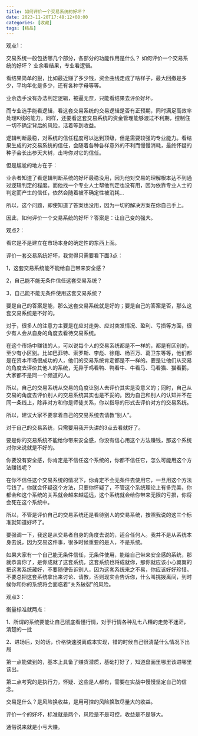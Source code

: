 ```yaml
---
title: 如何评价一个交易系统的好坏？
date: 2023-11-20T17:48:12+08:00
categories: [收藏]
tags: [精品]
---
```

观点1：

交易系统一般包括哪几个部分，各部分的功能作用是什么？
如何评价一个交易系统的好坏？
业余看结果，专业看逻辑。

看结果简单的狠，比如最近赚了多少钱，资金曲线走成了啥样子，最大回撤是多少，平均年化是多少，还有各种字母等等。

业余选手没有办法判定逻辑，被逼无奈，只能看结果去评价好坏。

而专业选手能看逻辑，看这套交易系统的交易逻辑是否有正预期，同时满足高效率处理K线的能力。同样，还要看这套交易系统的资金管理能够渡过不利期，控制住一切不确定背后的风险，活着等到收益。

逻辑判断最稳，对系统的信任程度可以达到顶级，但是需要较强的专业能力。看结果生成的对交易系统的信任，会随着各种各样意外的不利而慢慢消耗，最终怀疑的种子会长出参天大树，击垮你对它的信任。

但是尴尬的地方在于：

业余者知道了看逻辑判断系统的好坏最稳没用，因为他对交易的理解根本达不到通过逻辑判定的程度。而他找一个专业人士帮他判定也没有用，因为依靠专业人士的判定而产生的信任，依然会随着被不确定性被消耗…

所以，这个问题，即使知道了答案也没用，因为一切的解决方案在你自己手上。

因此，如何评价一个交易系统的好坏？答案是：让自己变的强大。

 

 观点2：

看它是不是建立在市场本身的确定性的东西上面。

评价一套交易系统好坏，我觉得只需要看下面3点：

1，这套交易系统能不能给自己带来安全感？

2，自己能不能无条件信任这套交易系统？

3，自己能不能无条件使用这套交易系统？

要是自己的答案是能，那么这套交易系统就是好的；要是自己的答案是否，那么这套交易系统是不好的。

对于，很多人的注意力主要是在应对走势、应对突发情况、盈利、亏损等方面，很少有人会从自身的角度去看待交易系统。

在这个市场中赚钱的人，可以说每个人的交易系统都是不一样的，都是有区别的，至少有小区别。比如巴菲特、索罗斯、李彪、徐翔、杨百万、葛卫东等等，他们都是在资本市场很成功的人，他们的交易系统肯定都是不一样的。要是让他们从交易的角度去评价其他人的系统，无异于鸡看鸭、鸭看牛、牛看马、马看猫、猫看鹅，大家都不是同一个频道的人。

所以，自己的交易系统从交易的角度让别人去评价其实是没意义的；同时，自己从交易的角度去评价别人的交易系统其实也是不妥的。因为自己和别人的认知并不在同一条线上，除非对方和你是师徒关系，你以指导的形式去评价对方的交易系统。

所以，建议大家不要拿着自己的交易系统去请教“别人”。

对于自己的交易系统，只需要用我开头讲的3点去看就好了。

要是你的交易系统不能给你带来安全感，你没有信心用这个方法赚钱，那这个系统对你来说就是不好的。

你要没有安全感，你肯定是不信任这个系统的，你都不信任它，怎么可能用这个方法赚钱呢？

在你不信任这个交易系统的情况下，你肯定不会无条件去使用它，一旦用这个方法亏钱了，你就会怀疑这个方法，只要你怀疑了，不管这个系统理论上有多完美，你都会和这个系统的关系就会越来越遥远，这个系统就会给你带来无限的亏损，你将会死在这个系统中。

所以，不管是评价自己的交易系统还是看待别人的交易系统，按照我说的这三个标准就知道好坏了。

要强调一下，我这是从交易者自身的角度去说的，适合任何人。我并不是从系统本身去说，因为交易这件事，很多时候重要的是人，不是系统。

如果大家有一个自己能无条件信任，无条件使用，能给自己带来安全感的系统，那就恭喜你了，是你成就了这套系统，这套系统也将成就你，那你就应该小心翼翼的把这套系统藏好，不要随便告诉别人，因为这套系统来之不易，你应该好好珍惜。不要总把这套系统拿出来讨论、请教，否则现实会告诉你，什么叫挑拨离间，到时候你和你的系统将会面临着“关系破裂”的风险。


观点3：

衡量标准就两点：

1、所谓的系统要能让自己彻底看懂行情，对于行情各种乱七八糟的走势不迷茫，清楚的一批

2、进场后，对的话，价格快速脱离成本实现，错的时候自己很清楚什么情况下出局

第一点能做到的，基本上具备了赚货潜质，基础打好了，知道盘面里哪里该进哪里该出。

第二点考究的是执行力，怀疑、这些是人都有，需要在实战中慢慢坚定自己的信念。

交易是什么？是风险换收益，是用可控的风险换取尽量大的收益。

评价一个的好坏，标准就是两个，风险是不是可控，收益是不是够大。

通俗说来就是小亏大赚。